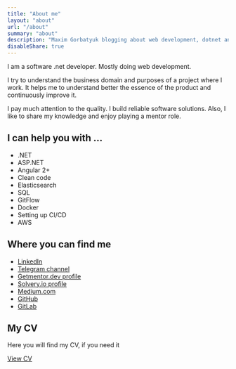 ```yaml
---
title: "About me"
layout: "about"
url: "/about"
summary: "about"
description: "Maxim Gorbatyuk blogging about web development, dotnet and frontend programming, and life."
disableShare: true
---
```


I am a software .net developer. Mostly doing web development. 

I try to understand the business domain and purposes of a project where I work. It helps me to understand better the essence of the product and continuously improve it.

I pay much attention to the quality. I build reliable software solutions. Also, I like to share my knowledge and enjoy playing a mentor role.

## I can help you with ...

- .NET
- ASP.NET
- Angular 2+
- Clean code
- Elasticsearch
- SQL
- GitFlow
- Docker
- Setting up CI/CD
- AWS

## Where you can find me

- [LinkedIn](https://www.linkedin.com/in/maxim-gorbatyuk-240801bb/)
- [Telegram channel](https://t.me/mgorbatyuk_dev)
- [Getmentor.dev profile](https://getmentor.dev/mentor/maxim-gorbatyuk-437)
- [Solvery.io profile](https://solvery.io/ru/mentor/maximgorbatyuk)
- [Medium.com](https://maximgorbatyuk.medium.com)
- [GitHub](https://github.com/maximgorbatyuk)
- [GitLab](https://gitlab.com/m.gorbatyuk)

## My CV

Here you will find my CV, if you need it

[View CV](/pdf/Maxim_gorbatyuk_CV.pdf)
